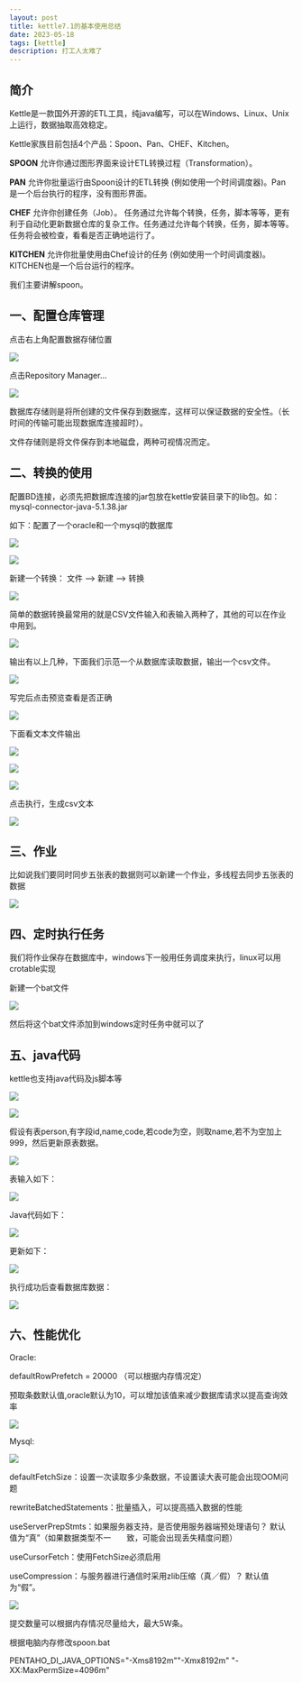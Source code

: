 ```yaml
---
layout: post
title: kettle7.1的基本使用总结
date: 2023-05-18
tags: [kettle]
description: 打工人太难了
---
```



## 简介

Kettle是一款国外开源的ETL工具，纯java编写，可以在Windows、Linux、Unix上运行，数据抽取高效稳定。

Kettle家族目前包括4个产品：Spoon、Pan、CHEF、Kitchen。

**SPOON** 允许你通过图形界面来设计ETL转换过程（Transformation）。

**PAN** 允许你批量运行由Spoon设计的ETL转换 (例如使用一个时间调度器)。Pan是一个后台执行的程序，没有图形界面。

**CHEF** 允许你创建任务（Job）。 任务通过允许每个转换，任务，脚本等等，更有利于自动化更新数据仓库的复杂工作。任务通过允许每个转换，任务，脚本等等。任务将会被检查，看看是否正确地运行了。

**KITCHEN** 允许你批量使用由Chef设计的任务 (例如使用一个时间调度器)。KITCHEN也是一个后台运行的程序。

我们主要讲解spoon。


## 一、配置仓库管理

点击右上角配置数据存储位置




![](https://p3-juejin.byteimg.com/tos-cn-i-k3u1fbpfcp/41fda8a91a174b53a15b98c9ddab589a~tplv-k3u1fbpfcp-zoom-1.image)


点击Repository Manager…




![](https://p3-juejin.byteimg.com/tos-cn-i-k3u1fbpfcp/89c713a561804fbbb5818eb14b5cc281~tplv-k3u1fbpfcp-zoom-1.image)


数据库存储则是将所创建的文件保存到数据库，这样可以保证数据的安全性。（长时间的传输可能出现数据库连接超时）。

文件存储则是将文件保存到本地磁盘，两种可视情况而定。

## 二、转换的使用

配置BD连接，必须先把数据库连接的jar包放在kettle安装目录下的lib包。如：mysql-connector-java-5.1.38.jar

如下：配置了一个oracle和一个mysql的数据库

![](https://p3-juejin.byteimg.com/tos-cn-i-k3u1fbpfcp/f9f776309d8f4108bcc6abc9572669b3~tplv-k3u1fbpfcp-zoom-1.image)


![](https://p3-juejin.byteimg.com/tos-cn-i-k3u1fbpfcp/6cc387e875fc42ab82b6e6304f817d7f~tplv-k3u1fbpfcp-zoom-1.image)


新建一个转换： 文件 —> 新建 —> 转换

![](https://p3-juejin.byteimg.com/tos-cn-i-k3u1fbpfcp/d046f7012bb249c48fe7112a51a47681~tplv-k3u1fbpfcp-zoom-1.image)


简单的数据转换最常用的就是CSV文件输入和表输入两种了，其他的可以在作业中用到。

![](https://p3-juejin.byteimg.com/tos-cn-i-k3u1fbpfcp/acd58347fde14ae99c94fbed59906af2~tplv-k3u1fbpfcp-zoom-1.image)


输出有以上几种，下面我们示范一个从数据库读取数据，输出一个csv文件。

![](https://p3-juejin.byteimg.com/tos-cn-i-k3u1fbpfcp/b8f796386cf64461aca990c9b119fadd~tplv-k3u1fbpfcp-zoom-1.image)


写完后点击预览查看是否正确

![](https://p3-juejin.byteimg.com/tos-cn-i-k3u1fbpfcp/b4d78de98c0a4026b791d7e0c7c29e3d~tplv-k3u1fbpfcp-zoom-1.image)


下面看文本文件输出

![](https://p3-juejin.byteimg.com/tos-cn-i-k3u1fbpfcp/67b1a4ca6997438ea6cc879c981eefd9~tplv-k3u1fbpfcp-zoom-1.image)


![](https://p3-juejin.byteimg.com/tos-cn-i-k3u1fbpfcp/b0d6b46400724579b1bd1570ff124f58~tplv-k3u1fbpfcp-zoom-1.image)


![](https://p3-juejin.byteimg.com/tos-cn-i-k3u1fbpfcp/ff6ee4a77b494951866d24fae3d15e97~tplv-k3u1fbpfcp-zoom-1.image)


点击执行，生成csv文本

![](https://p3-juejin.byteimg.com/tos-cn-i-k3u1fbpfcp/e554a0a252844649ac3a14b8e7de0e53~tplv-k3u1fbpfcp-zoom-1.image)


## 三、作业

比如说我们要同时同步五张表的数据则可以新建一个作业，多线程去同步五张表的数据




![](https://p3-juejin.byteimg.com/tos-cn-i-k3u1fbpfcp/6ea4dde7d1b24cea9d50164c95148ecb~tplv-k3u1fbpfcp-zoom-1.image)


## 四、定时执行任务

我们将作业保存在数据库中，windows下一般用任务调度来执行，linux可以用crotable实现

新建一个bat文件

![](https://p3-juejin.byteimg.com/tos-cn-i-k3u1fbpfcp/aa26198f65ee40b3801431c7b3b15890~tplv-k3u1fbpfcp-zoom-1.image)


然后将这个bat文件添加到windows定时任务中就可以了

## 五、java代码

kettle也支持java代码及js脚本等

![](https://p3-juejin.byteimg.com/tos-cn-i-k3u1fbpfcp/2ab6365b09824122bdd88b41cad8bbf5~tplv-k3u1fbpfcp-zoom-1.image)


![](https://p3-juejin.byteimg.com/tos-cn-i-k3u1fbpfcp/7e1f3937d1db4996be9f5aee6da80713~tplv-k3u1fbpfcp-zoom-1.image)


假设有表person,有字段id,name,code,若code为空，则取name,若不为空加上999，然后更新原表数据。




![](https://p3-juejin.byteimg.com/tos-cn-i-k3u1fbpfcp/ba4ad99456964eacb7cde65687fa279c~tplv-k3u1fbpfcp-zoom-1.image)


表输入如下：

![](https://p3-juejin.byteimg.com/tos-cn-i-k3u1fbpfcp/3e4be2e32a284c03910a35ae75a1c71f~tplv-k3u1fbpfcp-zoom-1.image)


Java代码如下：




![](https://p3-juejin.byteimg.com/tos-cn-i-k3u1fbpfcp/a7f283e5d7244031962da305a07933be~tplv-k3u1fbpfcp-zoom-1.image)


更新如下：




![](https://p3-juejin.byteimg.com/tos-cn-i-k3u1fbpfcp/07f8ba989dd04beabe2218a52a459a6e~tplv-k3u1fbpfcp-zoom-1.image)


执行成功后查看数据库数据：

![](https://p3-juejin.byteimg.com/tos-cn-i-k3u1fbpfcp/345ec3dc5c5d491884280d26eb8ea5ce~tplv-k3u1fbpfcp-zoom-1.image)


## 六、性能优化

Oracle:

defaultRowPrefetch = 20000 （可以根据内存情况定）

预取条数默认值,oracle默认为10，可以增加该值来减少数据库请求以提高查询效率

![](https://p3-juejin.byteimg.com/tos-cn-i-k3u1fbpfcp/cc07665cd0fd4d07a476faaceea8ed42~tplv-k3u1fbpfcp-zoom-1.image)


Mysql:

![](https://p3-juejin.byteimg.com/tos-cn-i-k3u1fbpfcp/530e0d0ab29b41b6a1402e20aea278c8~tplv-k3u1fbpfcp-zoom-1.image)


defaultFetchSize：设置一次读取多少条数据，不设置读大表可能会出现OOM问题

rewriteBatchedStatements：批量插入，可以提高插入数据的性能

useServerPrepStmts：如果服务器支持，是否使用服务器端预处理语句？ 默认值为“真”（如果数据类型不一       致，可能会出现丢失精度问题）

useCursorFetch：使用FetchSize必须启用

useCompression：与服务器进行通信时采用zlib压缩（真／假）？ 默认值为“假”。



![](https://p3-juejin.byteimg.com/tos-cn-i-k3u1fbpfcp/1567371c619d4d97857e807c4f874fd2~tplv-k3u1fbpfcp-zoom-1.image)


提交数量可以根据内存情况尽量给大，最大5W条。

根据电脑内存修改spoon.bat

PENTAHO_DI_JAVA_OPTIONS="-Xms8192m""-Xmx8192m" "-XX:MaxPermSize=4096m"
